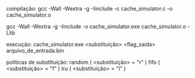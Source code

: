 compilação:
gcc -Wall -Wextra -g -Iinclude -c cache_simulator.c -o cache_simulator.o

gcc -Wall -Wextra -g -Iinclude -o cache_simulator.exe cache_simulator.o -Llib

execução:
cache_simulator.exe <nsets> <bsize> <assoc> <substituição> <flag_saida> arquivo_de_entrada.bin

politicas de substituição:
random ( <substituição> = "r" )
fifo ( <substituição> = "f" )
lru ( <substituição> = "l" )
